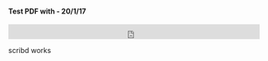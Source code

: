 #### Test PDF with <embed> - 20/1/17

<iframe src="https://drive.google.com/viewerng/viewer?url=https%3A//www.evernote.com/shard/s284/sh/f75357e6-8b22-49bb-b622-57fccbb9ebb6/bf9815986814e1135478b32b99595572/res/731d9670-dd75-4f6c-94c4-cf1f66ed060b/citizenship.pdf&embedded=true" width="100%" height="30em" style="border: none;"></iframe>

scribd works
